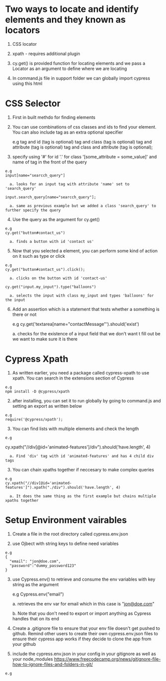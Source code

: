 # Two ways to locate and identify elements and they known as locators

  1. CSS locator

  2. xpath - requires additional plugin

  3. cy.get() is provided function for locating elements and we pass a Locator
     as an argument to define where we are locating

  4. In command.js file in support folder we can globally import cypress using
     this html 


# CSS Selector

  1. First in built methdo for finding elements 

  2. You can use combinations of css classes and ids to find your element. You
     can also include tag as an extra optional specifier

     e.g
     tag and id (tag is optional)
     tag and class (tag is optional)
     tag and attribute (tag is optional)
     tag and class and attribute (tag is optional);

  3. specify using '#' for id '.' for class '[some_attribute = some_value]' and name of
     tag in the front of the query

    e.g 
    input[name="searcch_query"]

      a. looks for an input tag with attribute 'name' set to 'search_query'
    
    input.search_query[name="searcch_query"];

      a. same as previous example but we added a class 'search_query' to further specify the query

  4. Use the query as the argument for cy.get()

    e.g 
    cy.get("button#contact_us")

      a. finds a button with id 'contact us' 

  5. Now that you selected a element, you can perform some kind of action on it
     such as type or click 

    e.g 
    cy.get("button#contact_us").click();

      a. clicks on the button with id 'contact-us'

    cy.get("input.my_input").type("balloons")

      a. selects the input with class my_input and types 'balloons' for the input

  6. Add an assertion which is a statement that tests whether a something is
     there or not 

     e.g
     cy.get('textarea[name="contactMessage"').should('exist')

      a. checks for the existence of a input field that we don't want t fill out
      be we want to make sure it is there

# Cypress Xpath 

  1. As written earlier, you need a package called cypress-xpath to use xpath. You can search in the extensions section of Cypress

    e.g
    npm install -D @cypress/xpath

  2. after installing, you can set it to run globally by going to command.js and
     setting an export as written below
  
    e.g
    require('@cypress/xpath');

  3. You can find lists with multiple elements and check the length 

    e.g
   cy.xpath("//div[@id='animated-features']/div").should('have.length', 4)

      a. Find 'div' tag with id 'animated-features' and has 4 child div tags 

  3. You can chain xpaths together if neccesary to make complex queries

    e.g
    cy.xpath("//div[@id='animated-features']").xpath("./div").should('have.length', 4)

      a. It does the same thing as the first example but chains multiple xpaths together 
    
# Setup Environment vairables 

  1. Create a file in the root directory called cypress.env.json

  2. use Ojbect with string keys to define need variables 

    e.g 
    {
      "email": "jon@doe.com",
      "password":"dummy_password123"
    }

  3. use Cypress.env() to retrieve and consume the env variables with key string
     as the argument

     e.g
     Cypress.env("email")

      a. retrieves the env var for email which in this case is "jon@doe.com"

      b. Note that you don't need to export or import anything as Cypress
      handles that on its end 

  4. Create a .gitignore file to ensure that your env file doesn't get pushed to
     github. Remind other users to create their own cypress.env.json files to
     ensure their cypress app works if they decide to clone the app from your
     github
     
  5. include the cypress.env.json in your config in your gitignore as well as
     your node_modules 
     https://www.freecodecamp.org/news/gitignore-file-how-to-ignore-files-and-folders-in-git/

    e.g


  